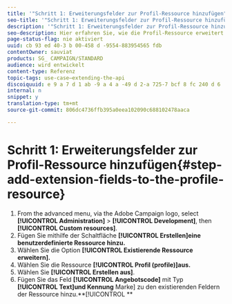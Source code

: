```yaml
---
title: '"Schritt 1: Erweiterungsfelder zur Profil-Ressource hinzufügen"'
seo-title: '"Schritt 1: Erweiterungsfelder zur Profil-Ressource hinzufügen"'
description: '"Schritt 1: Erweiterungsfelder zur Profil-Ressource hinzufügen"'
seo-description: Hier erfahren Sie, wie die Profil-Ressource erweitert wird.
page-status-flag: nie aktiviert
uuid: cb 93 ed 40-3 b 00-458 d -9554-883954565 fdb
contentOwner: sauviat
products: SG_ CAMPAIGN/STANDARD
audience: wird entwickelt
content-type: Referenz
topic-tags: use-case—extending-the-api
discoiquuid: e 9 a 7 d 1 ab -9 a 4 a -49 d 2-a 725-7 bcf 8 fc 240 d 6
internal: n
snippet: y
translation-type: tm+mt
source-git-commit: 806dc4736ffb395a0eea102090c688102478aaca

---
```



# Schritt 1: Erweiterungsfelder zur Profil-Ressource hinzufügen{#step-add-extension-fields-to-the-profile-resource}

1. From the advanced menu, via the Adobe Campaign logo, select **[!UICONTROL Administration]** &gt; **[!UICONTROL Development]**, then **[!UICONTROL Custom resources]**.
1. Fügen Sie mithilfe der Schaltfläche **[!UICONTROL Erstellen]eine benutzerdefinierte Ressource hinzu.**
1. Wählen Sie die Option **[!UICONTROL Existierende Ressource erweitern].**
1. Wählen Sie die Ressource **[!UICONTROL Profil (profile)]aus.**
1. Wählen Sie **[!UICONTROL Erstellen aus]**.
1. Fügen Sie das Feld **[!UICONTROL Angebotscode]** mit Typ **[!UICONTROL Text]und Kennung** Marke] zu den existierenden Feldern der Ressource hinzu.**[!UICONTROL **

